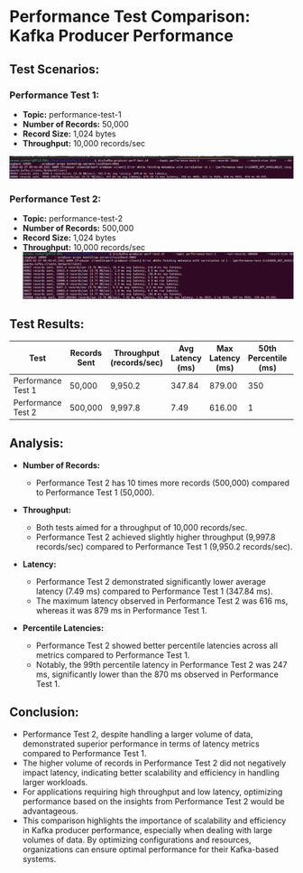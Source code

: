 # Performance Test Comparison: Kafka Producer Performance

## Test Scenarios:

### Performance Test 1:
- **Topic:** performance-test-1
- **Number of Records:** 50,000
- **Record Size:** 1,024 bytes
- **Throughput:** 10,000 records/sec

![performance test 1 results](<images/Screenshot from 2024-02-27 09-50-45.png>)

### Performance Test 2:
- **Topic:** performance-test-2
- **Number of Records:** 500,000
- **Record Size:** 1,024 bytes
- **Throughput:** 10,000 records/sec
![performance test 2 results](<images/Screenshot from 2024-02-27 09-50-54.png>)
## Test Results:

| Test              | Records Sent | Throughput (records/sec) | Avg Latency (ms) | Max Latency (ms) | 50th Percentile (ms) | 95th Percentile (ms) | 99th Percentile (ms) | 99.9th Percentile (ms) |
|-------------------|--------------|--------------------------|-------------------|-------------------|-----------------------|-----------------------|-----------------------|-------------------------|
| Performance Test 1| 50,000       | 9,950.2                  | 347.84            | 879.00            | 350                   | 833                   | 870                   | 878                     |
| Performance Test 2| 500,000      | 9,997.8                  | 7.49              | 616.00            | 1                     | 2                     | 247                   | 339                     |

## Analysis:

- **Number of Records:**
  - Performance Test 2 has 10 times more records (500,000) compared to Performance Test 1 (50,000).

- **Throughput:**
  - Both tests aimed for a throughput of 10,000 records/sec.
  - Performance Test 2 achieved slightly higher throughput (9,997.8 records/sec) compared to Performance Test 1 (9,950.2 records/sec).

- **Latency:**
  - Performance Test 2 demonstrated significantly lower average latency (7.49 ms) compared to Performance Test 1 (347.84 ms).
  - The maximum latency observed in Performance Test 2 was 616 ms, whereas it was 879 ms in Performance Test 1.

- **Percentile Latencies:**
  - Performance Test 2 showed better percentile latencies across all metrics compared to Performance Test 1.
  - Notably, the 99th percentile latency in Performance Test 2 was 247 ms, significantly lower than the 870 ms observed in Performance Test 1.

## Conclusion:

- Performance Test 2, despite handling a larger volume of data, demonstrated superior performance in terms of latency metrics compared to Performance Test 1.
- The higher volume of records in Performance Test 2 did not negatively impact latency, indicating better scalability and efficiency in handling larger workloads.
- For applications requiring high throughput and low latency, optimizing performance based on the insights from Performance Test 2 would be advantageous.
- This comparison highlights the importance of scalability and efficiency in Kafka producer performance, especially when dealing with large volumes of data. By optimizing configurations and resources, organizations can ensure optimal performance for their Kafka-based systems.
